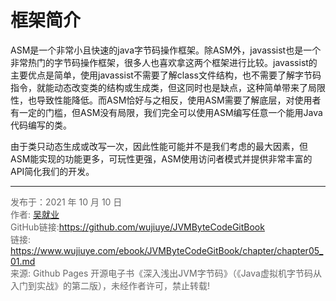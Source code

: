 # 框架简介

ASM是一个非常小且快速的java字节码操作框架。除ASM外，javassist也是一个非常热门的字节码操作框架，很多人也喜欢拿这两个框架进行比较。javassist的主要优点是简单，使用javassist不需要了解class文件结构，也不需要了解字节码指令，就能动态改变类的结构或生成类，但这同时也是缺点，这种简单带来了局限性，也导致性能降低。而ASM恰好与之相反，使用ASM需要了解底层，对使用者有一定的门槛，但ASM没有局限，我们完全可以使用ASM编写任意一个能用Java代码编写的类。

由于类只动态生成或改写一次，因此性能可能并不是我们考虑的最大因素，但ASM能实现的功能更多，可玩性更强，ASM使用访问者模式并提供非常丰富的API简化我们的开发。

---

<font color= #666666>发布于：2021 年 10 月 10 日</font><br><font color= #666666>作者: [吴就业](https://www.wujiuye.com/)</font><br><font color= #666666>GitHub链接:https://github.com/wujiuye/JVMByteCodeGitBook</font><br><font color= #666666>链接: https://www.wujiuye.com/ebook/JVMByteCodeGitBook/chapter/chapter05_01.md</font><br><font color= #666666>来源: Github Pages 开源电子书《深入浅出JVM字节码》（《Java虚拟机字节码从入门到实战》的第二版），未经作者许可，禁止转载!</font><br>


